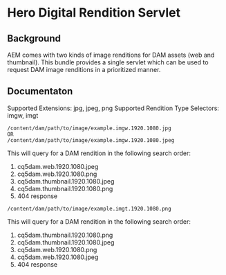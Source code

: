 Hero Digital Rendition Servlet
===================================

## Background

AEM comes with two kinds of image renditions for DAM assets (web and thumbnail). This bundle provides a single
servlet which can be used to request DAM image renditions in a prioritized manner.

## Documentaton

Supported Extensions: jpg, jpeg, png
Supported Rendition Type Selectors: imgw, imgt

```
/content/dam/path/to/image/example.imgw.1920.1080.jpg
OR
/content/dam/path/to/image/example.imgw.1920.1080.jpeg
```
This will query for a DAM rendition in the following search order:

1. cq5dam.web.1920.1080.jpeg
2. cq5dam.web.1920.1080.png
3. cq5dam.thumbnail.1920.1080.jpeg
4. cq5dam.thumbnail.1920.1080.png
5. 404 response

```
/content/dam/path/to/image/example.imgt.1920.1080.png
```
This will query for a DAM rendition in the following search order:

1. cq5dam.thumbnail.1920.1080.png
2. cq5dam.thumbnail.1920.1080.jpeg
3. cq5dam.web.1920.1080.png
4. cq5dam.web.1920.1080.jpeg
5. 404 response